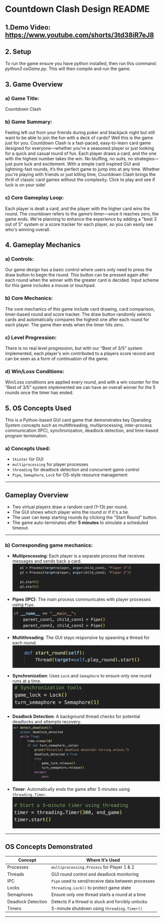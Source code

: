# Countdown Clash Design README 

## 1.Demo Video: https://www.youtube.com/shorts/3td38iR7eJ8

## 2. Setup
To run the game ensure you have python installed, then run this command: *python3 osGame.py*. This will then compile and run the game. 

## 3. Game Overview
### a) Game Title: 
Countdown Clash
### b) Game Summary: 
Feeling left out from your friends during poker and blackjack night but still want to be able to join the fun with a deck of cards? Well this is the game just for you. Countdown Clash is a fast-paced, easy-to-learn card game designed for everyone—whether you're a seasoned player or just looking for a quick and casual round of fun. Each player draws a card, and the one with the highest number takes the win. No bluffing, no suits, no strategies—just pure luck and excitement. With a simple card inspired GUI and lightning-fast rounds, it’s the perfect game to jump into at any time. Whether you're playing with friends or just killing time, Countdown Clash brings the thrill of classic card games without the complexity. Click to play and see if luck is on your side!

### c) Core Gameplay Loop: 
Each player is dealt a card, and the player with the higher card wins the round. The countdown refers to the game’s timer—once it reaches zero, the game ends. We're planning to enhance the experience by adding a "best 3 out of 5" system or a score tracker for each player, so you can easily see who's winning overall.

## 4. Gameplay Mechanics
### a) Controls: 
Our game design has a basic control where users only need to press the draw button to begin the round. This button can be pressed again after each round when the winner with the greater card is decided. Input scheme for this game includes a mouse or touchpad.
### b) Core Mechanics: 
The core mechanics of this game include card drawing, card comparison, timer-based round and score tracker. The draw button randomly selects cards and automatically compares the highest one after each round for each player. The game then ends when the timer hits zero.
### c) Level Progression: 
There is no real level progression, but with our “Best of 3/5” system implemented, each player's win contributed to a players score record and can be seen as a form of continuation of the game.
### d) Win/Loss Conditions: 
Win/Loss conditions are applied every round, and with a win counter for the “Best of 3/5” system implemented we can have an overall winner for the 5 rounds once the timer has ended.

## 5. OS Concepts Used
This is a Python-based GUI card game that demonstrates key Operating System concepts such as multithreading, multiprocessing, inter-process communication (IPC), synchronization, deadlock detection, and time-based program termination.

### a) Concepts Used:
- `tkinter` for GUI
- `multiprocessing` for player processes
- `threading` for deadlock detection and concurrent game control
- `Pipe`, `Semaphore`, `Lock` for OS-style resource management

---

## Gameplay Overview

- Two virtual players draw a random card (1–13) per round.
- The GUI shows which player wins the round or if it's a tie.
- The user can keep starting rounds by clicking the "Start Round" button.
- The game auto-terminates after **5 minutes** to simulate a scheduled timeout.

---

### b) Corresponding game mechanics:

- **Multiprocessing**: Each player is a separate process that receives messages and sends back a card.
  ![Process Creation](images/processes.png)
  
- **Pipes (IPC)**: The main process communicates with player processes using `Pipe`.
  ![Pipes](images/pipes.png)
  
- **Multithreading**: The GUI stays responsive by spawning a thread for each round.
  ![Threading](images/thread.png)
  
- **Synchronization**: Uses `Lock` and `Semaphore` to ensure only one round runs at a time.
  ![Synchronization](images/synchronization.png)

- **Deadlock Detection**: A background thread checks for potential deadlocks and attempts recovery.
  ![Deadlock Detection](images/deadlock.png)
  
- **Timer**: Automatically ends the game after 5 minutes using `threading.Timer`.
  ![Timer](images/timer.png)
  
---

## OS Concepts Demonstrated

| Concept            | Where It’s Used                                    |
| ------------------ | -------------------------------------------------- |
| Processes          | `multiprocessing.Process` for Player 1 & 2         |
| Threads            | GUI round control and deadlock monitoring          |
| IPC                | `Pipe` used to send/receive data between processes |
| Locks              | `threading.Lock()` to protect game state           |
| Semaphores         | Ensure only one thread starts a round at a time    |
| Deadlock Detection | Detects if a thread is stuck and forcibly unlocks  |
| Timers             | 5-minute shutdown using `threading.Timer()`        |

---















